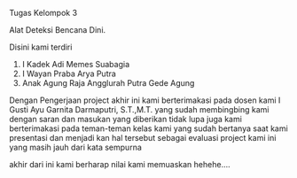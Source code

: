 Tugas Kelompok 3

Alat Deteksi Bencana Dini.

Disini kami terdiri
1. I Kadek Adi Memes Suabagia
2. I Wayan Praba Arya Putra 
3. Anak Agung Raja Angglurah Putra Gede Agung

Dengan Pengerjaan project akhir ini kami berterimakasi pada dosen kami I Gusti Ayu Garnita Darmaputri, S.T.,M.T. yang sudah membingbing kami dengan saran dan masukan yang diberikan
tidak lupa juga kami berterimakasi pada teman-teman kelas kami yang sudah bertanya saat kami presentasi dan menjadi kan hal tersebut sebagai evaluasi project kami ini yang masih jauh dari kata sempurna

akhir dari ini kami berharap nilai kami memuaskan hehehe....
